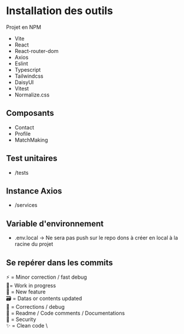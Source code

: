 # Installation des outils

Projet en NPM

- Vite
- React
- React-router-dom
- Axios
- Eslint
- Typescript
- Tailwindcss
- DaisyUI
- Vitest
- Normalize.css

## Composants

- Contact
- Profile
- MatchMaking

## Test unitaires

- /tests

## Instance Axios

- /services

## Variable d'environnement

- .env.local -> Ne sera pas push sur le repo dons à créer en local à la racine du projet

## Se repérer dans les commits

:zap: = Minor correction / fast debug \
:construction:= Work in progress \
:tada: = New feature \
:card_file_box: = Datas or contents updated \
:hammer: = Corrections / debug \
:memo: = Readme / Code comments / Documentations \
:rotating_light: = Security \
:sparkles: = Clean code \
